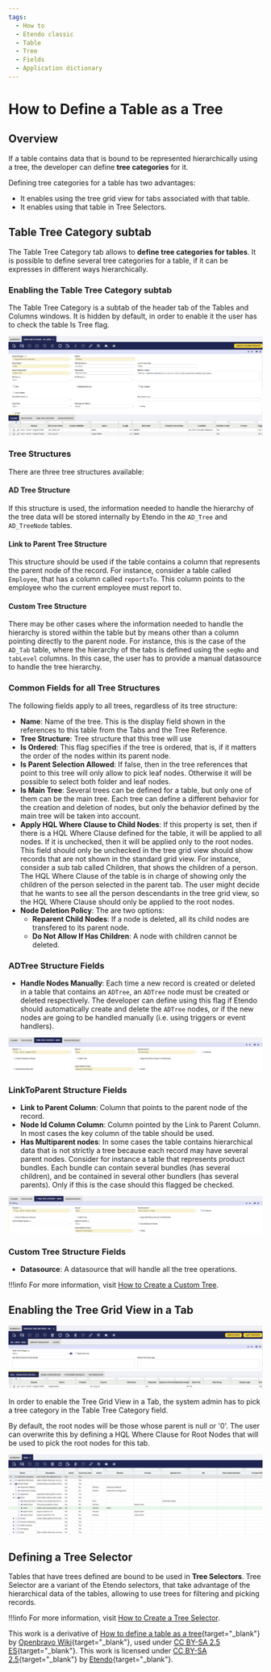 ```yaml
---
tags:
  - How to
  - Etendo classic
  - Table
  - Tree
  - Fields
  - Application dictionary
---
```


# How to Define a Table as a Tree

## Overview

If a table contains data that is bound to be represented hierarchically using a tree, the developer can define **tree categories** for it.

Defining tree categories for a table has two advantages:

  * It enables using the tree grid view for tabs associated with that table.
  * It enables using that table in Tree Selectors.

## Table Tree Category subtab

The Table Tree Category tab allows to **define tree categories for tables**. It is possible to define several tree categories for a table, if it can be expresses in different ways hierarchically.

### Enabling the Table Tree Category subtab

The Table Tree Category is a subtab of the header tab of the Tables and Columns windows. It is hidden by default, in order to enable it the user has to check the table Is Tree flag.

![](../../../assets/developer-guide/etendo-classic/how-to-guides/How_to_Define_a_Table_as_a_Tree-1.png)

### Tree Structures

There are three tree structures available:

#### AD Tree Structure

If this structure is used, the information needed to handle the hierarchy of the tree data will be stored internally by Etendo in the `AD_Tree` and `AD_TreeNode` tables.

#### Link to Parent Tree Structure

This structure should be used if the table contains a column that represents the parent node of the record. For instance, consider a table called `Employee`, that has a column called `reportsTo`. This column points to the employee who the current employee must report to.

#### Custom Tree Structure

There may be other cases where the information needed to handle the hierarchy is stored within the table but by means other than a column pointing directly to the parent node. For instance, this is the case of the `AD_Tab` table, where the hierarchy of the tabs is defined using the `seqNo` and `tabLevel` columns. In this case, the user has to provide a manual datasource to handle the tree hierarchy.

### Common Fields for all Tree Structures

The following fields apply to all trees, regardless of its tree structure:

  * **Name**: Name of the tree. This is the display field shown in the references to this table from the Tabs and the Tree Reference.
  * **Tree Structure**: Tree structure that this tree will use
  * **Is Ordered**: This flag specifies if the tree is ordered, that is, if it matters the order of the nodes within its parent node.
  * **Is Parent Selection Allowed**: If false, then in the tree references that point to this tree will only allow to pick leaf nodes. Otherwise it will be possible to select both folder and leaf nodes.
  * **Is Main Tree**: Several trees can be defined for a table, but only one of them can be the main tree. Each tree can define a different behavior for the creation and deletion of nodes, but only the behavior defined by the main tree will be taken into account.
  * **Apply HQL Where Clause to Child Nodes**: If this property is set, then if there is a HQL Where Clause defined for the table, it will be applied to all nodes. If it is unchecked, then it will be applied only to the root nodes. This field should only be unchecked in the tree grid view should show records that are not shown in the standard grid view. For instance, consider a sub tab called Children, that shows the children of a person. The HQL Where Clause of the table is in charge of showing only the children of the person selected in the parent tab. The user might decide that he wants to see all the person descendants in the tree grid view, so the HQL Where Clause should only be applied to the root nodes.
  * **Node Deletion Policy**: The are two options:
    * **Reparent Child Nodes**: If a node is deleted, all its child nodes are transfered to its parent node.
    * **Do Not Allow If Has Children**: A node with children cannot be deleted.

### ADTree Structure Fields

  * **Handle Nodes Manually**: Each time a new record is created or deleted in a table that contains an `ADTree`, an `ADTree` node must be created or deleted respectively. The developer can define using this flag if Etendo should automatically create and delete the `ADTree` nodes, or if the new nodes are going to be handled manually (i.e. using triggers or event handlers).

![](../../../assets/developer-guide/etendo-classic/how-to-guides/How_to_Define_a_Table_as_a_Tree-2.png)

### LinkToParent Structure Fields

  * **Link to Parent Column**: Column that points to the parent node of the record.
  * **Node Id Column Column**: Column pointed by the Link to Parent Column. In most cases the key column of the table should be used.
  * **Has Multiparent nodes**: In some cases the table contains hierarchical data that is not strictly a tree because each record may have several parent nodes. Consider for instance a table that represents product bundles. Each bundle can contain several bundles (has several children), and be contained in several other bundlers (has several parents). Only if this is the case should this flagged be checked.

![](../../../assets/developer-guide/etendo-classic/how-to-guides/How_to_Define_a_Table_as_a_Tree-3.png)

### Custom Tree Structure Fields

  * **Datasource**: A datasource that will handle all the tree operations. 
  
!!!info
    For more information, visit [How to Create a Custom Tree](../how-to-guides/How_to_Create_a_Custom_Tree.md).

## Enabling the Tree Grid View in a Tab

![](../../../assets/developer-guide/etendo-classic/how-to-guides/How_to_Define_a_Table_as_a_Tree-4.png)

In order to enable the Tree Grid View in a Tab, the system admin has to pick a tree category in the Table Tree Category field.

By default, the root nodes will be those whose parent is null or '0'. The user can overwrite this by defining a HQL Where Clause for Root Nodes that will be used to pick the root nodes for this tab.

![](../../../assets/developer-guide/etendo-classic/how-to-guides/How_to_Define_a_Table_as_a_Tree-5.png)

## Defining a Tree Selector

Tables that have trees defined are bound to be used in **Tree Selectors**. Tree Selector are a variant of the Etendo selectors, that take advantage of the hierarchical data of the tables, allowing to use trees for filtering and picking records.

!!!info
    For more information, visit [How to Create a Tree Selector](../../etendo-classic/how-to-guides/How_to_Create_a_Tree_Selector.md). 

This work is a derivative of [How to define a table as a tree](https://wiki.openbravo.com/wiki/How_to_Define_a_Table_as_a_Tree){target="\_blank"} by [Openbravo Wiki](http://wiki.openbravo.com/wiki/Welcome_to_Openbravo){target="\_blank"}, used under [CC BY-SA 2.5 ES](https://creativecommons.org/licenses/by-sa/2.5/es/){target="\_blank"}. This work is licensed under [CC BY-SA 2.5](https://creativecommons.org/licenses/by-sa/2.5/){target="\_blank"} by [Etendo](https://etendo.software){target="\_blank"}.